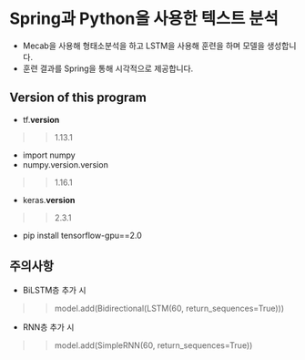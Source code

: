 Spring과 Python을 사용한 텍스트 분석
===============================

* Mecab을 사용해 형태소분석을 하고 LSTM을 사용해 훈련을 하며 모델을 생성합니다.
* 훈련 결과를 Spring을 통해 시각적으로 제공합니다.

Version of this program
------------------------

* tf.__version__
>> 1.13.1
  
* import numpy
* numpy.version.version
>> 1.16.1
  
* keras.__version__
>> 2.3.1

* pip install tensorflow-gpu==2.0

주의사항
------
* BiLSTM층 추가 시 
>> model.add(Bidirectional(LSTM(60, return_sequences=True)))

* RNN층 추가 시
>> model.add(SimpleRNN(60, return_sequences=True))
